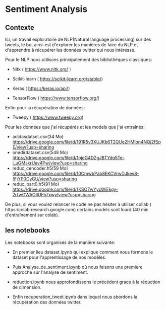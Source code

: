 # Sentiment Analysis

## Contexte

Ici, un travail exploratoire de NLP(Natural language processing) sur des tweets, le but ainsi est d'explorer les manières de faire du NLP et d'apprendre à récupérer les données twitter qui nous intéresse.

Pour le NLP nous utilisons principalement des bibliothèques classiques:

* Nltk ( https://www.nltk.org/ )

* Scikit-learn ( https://scikit-learn.org/stable/)

* Keras ( https://keras.io/api/)

* TensorFlow ( https://www.tensorflow.org/)

Enfin pour la récupération de données:

* Tweepy ( https://www.tweepy.org)

Pour les données que j'ai récupérés et les models que j'ai entraînés:

* adidasdatset.csv(34 Mo) https://drive.google.com/file/d/191R5v3XUJKb6T2QUe2HMlbn4NQj2fSpE/view?usp=sharing
* onedirdataset.csv(548 Mo) https://drive.google.com/file/d/1pjeG4DZgJBTYdq5Te-l_uGMskrUav4Pw/view?usp=sharing
* reduc_cencoder.h5(59 Mo) https://drive.google.com/file/d/10CmwbPab8EKCVrwDJkev8-fFjYP0CyGU/view?usp=sharing
* reduc_part0.h5(91 Mo) https://drive.google.com/file/d/1KSO7wYycWiEkgy-2rfwGWAOIlUFh7xwy/view?usp=sharing

De plus, si vous voulez relancer le code ne pas hésiter à utiliser collab ( https:/colab.research.google.com) certains models sont lourd (40 min d'entraînement sur colab).

## les notebooks

Les notebooks sont organisés de la manière suivante: 

* En premier lieu dataset.Ipynb qui explique comment nous formons le dataset pour l'apprentissage de nos modèles.  

* Puis Analyse_de_sentiment.ipynb où nous faisons une première approche sur l'analyse de sentiment.  

* reduction.ipynb nous approfondissons le précédent grace à la réduction de dimension.  

* Enfin recuperation_tweet.ipynb dans lequel nous abordons la récupération des données twitter. 
